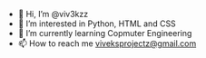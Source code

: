 - 👋 Hi, I’m @viv3kzz
- 👀 I’m interested in Python, HTML and CSS
- 🌱 I’m currently learning Copmuter Engineering
- 📫 How to reach me viveksprojectz@gmail.com

<!---
viv3kzz/viv3kzz is a ✨ special ✨ repository because its `README.md` (this file) appears on your GitHub profile.
You can click the Preview link to take a look at your changes.
--->
